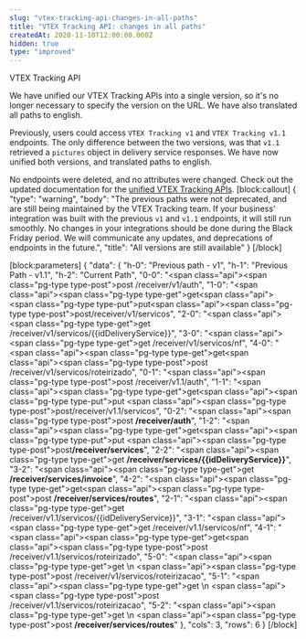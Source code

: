 ```yaml
---
slug: "vtex-tracking-api-changes-in-all-paths"
title: "VTEX Tracking API: changes in all paths"
createdAt: 2020-11-10T12:00:00.000Z
hidden: true
type: "improved"
---
```


<span class="badge" id="vtex-tracking-api">VTEX Tracking API</dsiv>

We have unified our VTEX Tracking APIs into a single version, so it's no longer necessary to specify the version on the URL. We have also translated all paths to english.

Previously, users could access `VTEX Tracking v1` and `VTEX Tracking v1.1` endpoints. The only difference between the two versions, was that `v1.1` retrieved a `pictures` object in delivery service responses. We have now unified both versions, and translated paths to english.

No endpoints were deleted, and no attributes were changed. Check out the updated documentation for the [unified VTEX Tracking APIs](https://developers.vtex.com/vtex-developer-docs/reference/authentication).
[block:callout]
{
  "type": "warning",
  "body": "The previous paths were not deprecated, and are still being maintained by the VTEX Tracking team. If your business' integration was built with the previous `v1` and `v1.1` endpoints, it will still run smoothly. No changes in your integrations should be done during the Black Friday period. We will communicate any updates, and deprecations of endpoints in the future.",
  "title": "All versions are still available"
}
[/block]

[block:parameters]
{
  "data": {
    "h-0": "Previous path - v1",
    "h-1": "Previous Path - v1.1",
    "h-2": "Current Path",
    "0-0": "<span class=\"api\"><span class=\"pg-type type-post\">post</span> /receiver/v1/auth",
    "1-0": "<span class=\"api\"><span class=\"pg-type type-get\">get</span><span class=\"api\"> <span class=\"pg-type type-put\">put</span><span class=\"api\"><span class=\"pg-type type-post\">post</span>/receiver/v1/servicos",
    "2-0": "<span class=\"api\"><span class=\"pg-type type-get\">get</span> /receiver/v1/servicos/{{idDeliveryService}}",
    "3-0": "<span class=\"api\"><span class=\"pg-type type-get\">get</span> /receiver/v1/servicos/nf",
    "4-0": "<span class=\"api\"><span class=\"pg-type type-get\">get</span><span class=\"api\"><span class=\"pg-type type-post\">post</span> /receiver/v1/servicos/roteirizado",
    "0-1": "<span class=\"api\"><span class=\"pg-type type-post\">post</span> /receiver/v1.1/auth",
    "1-1": "<span class=\"api\"><span class=\"pg-type type-get\">get</span><span class=\"api\"><span class=\"pg-type type-put\">put</span> <span class=\"api\"><span class=\"pg-type type-post\">post</span>/receiver/v1.1/servicos",
    "0-2": "<span class=\"api\"><span class=\"pg-type type-post\">post</span> **/receiver/auth**",
    "1-2": "<span class=\"api\"><span class=\"pg-type type-get\">get</span><span class=\"api\"><span class=\"pg-type type-put\">put</span> <span class=\"api\"><span class=\"pg-type type-post\">post</span>**/receiver/services**",
    "2-2": "<span class=\"api\"><span class=\"pg-type type-get\">get</span> **/receiver/services/{{idDeliveryService}}**",
    "3-2": "<span class=\"api\"><span class=\"pg-type type-get\">get</span> **/receiver/services/invoice**",
    "4-2": "<span class=\"api\"><span class=\"pg-type type-get\">get</span><span class=\"api\"><span class=\"pg-type type-post\">post</span> **/receiver/services/routes**",
    "2-1": "<span class=\"api\"><span class=\"pg-type type-get\">get</span> /receiver/v1.1/servicos/{{idDeliveryService}}",
    "3-1": "<span class=\"api\"><span class=\"pg-type type-get\">get</span> /receiver/v1.1/servicos/nf",
    "4-1": "<span class=\"api\"><span class=\"pg-type type-get\">get</span><span class=\"api\"><span class=\"pg-type type-post\">post</span> /receiver/v1.1/servicos/roteirizado",
    "5-0": "<span class=\"api\"><span class=\"pg-type type-get\">get</span> \n <span class=\"api\"><span class=\"pg-type type-post\">post</span> /receiver/v1/servicos/roteirizacao",
    "5-1": "<span class=\"api\"><span class=\"pg-type type-get\">get</span> \n <span class=\"api\"><span class=\"pg-type type-post\">post</span> /receiver/v1.1/servicos/roteirizacao",
    "5-2": "<span class=\"api\"><span class=\"pg-type type-get\">get</span> \n <span class=\"api\"><span class=\"pg-type type-post\">post</span> **/receiver/services/routes**"
  },
  "cols": 3,
  "rows": 6
}
[/block]
